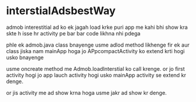 # interstialAdsbestWay



admob interestitial ad ko ek jagah load krke puri app me kahi bhi show kra skte h isse hr activity pe bar bar code likhna nhi pdega 

phle ek admob.java class bnayenge usme adlod method likhenge fir ek aur class jiska nam mainApp hoga jo APpcompactActivity ko extend krti hogi usko bnayenge 

usme oncreate method me Admob.loadInterstial ko call krenge. or jo first activity hogi jo app lauch activity hogi usko mainApp activity se extend kr denge. 

or jis activity me ad show krna hoga usme jakr ad show kr denge.

